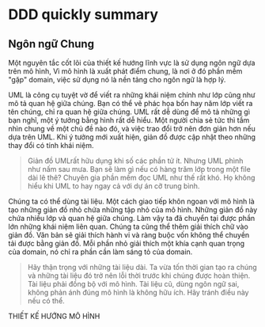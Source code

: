 # DDD quickly summary
## Ngôn ngữ Chung
Một nguyên tắc cốt lõi của thiết kế hướng lĩnh vực là sử dụng ngôn ngữ dựa trên mô hình, Vì mô hình là xuất phát điểm chung, là nơi ở đó phần mềm "gặp" domain, việc sử dụng nó là nền tảng cho ngôn ngữ là hợp lý.

UML là công cụ tuyệt vờ để viết ra những khái niệm chính như lớp cũng như mô tả quan hệ giữa chúng. Bạn có thể vẽ phác họa bốn hay năm lớp viết ra tên chúng, chỉ ra quan hệ giữa chúng. UML rất dễ dùng để mô tả những gì bạn nghĩ, một ý tưởng bằng hình rất dễ hiểu. Một người chia sẻ tức thì tầm nhìn chung về một chủ đề nào đó, và việc trao đổi trở nên đơn giản hơn nếu dựa trên UML. Khi ý tưởng mới xuất hiện, giản đồ được cập nhật theo những thay đổi có tính khái niệm.

> Giản đồ UMLrất hữu dụng khi số các phần tử ít. Nhưng UML phình như nấm sau mưa. Bạn sẽ làm gì nếu có hàng trăm lớp trong một file dài lê thê? Chuyên gia phần mềm đọc UML như thế rất khó. Họ không hiểu khi UML to hay ngay cả với dự án cỡ trung bình.

Chúng ta có thể dùng tài liệu. Một cách giao tiếp khôn ngoan với mô hình là tạo những giản đồ nhỏ chứa những tập nhỏ của mô hình. Những giản đồ này chứa nhiều lớp và quan hệ giữa chúng. Làm vậy ta đã chuyển tại được phần lớn những khái niệm liên quan. Chúng ta cũng thể thêm giải thích chữ vào giản đồ. Văn bản sẽ giải thích hành vi và ràng buộc vốn không thể chuyền tải được bằng giản đồ. Mỗi phần nhỏ giải thích một khía cạnh quan trọng của domain, nó chỉ ra phần cần làm sáng tỏ của domain.

> Hãy thận trọng với những tài liệu dài. Ta vừa tốn thời gian tạo ra chúng và những tài liệu đó trở nên lỗi thời trước khi chúng được hoàn thiện. Tài liệu phải đồng bộ với mô hình. Tài liệu cũ, dùng ngôn ngữ sai, không phản ánh đúng mô hình là không hữu ích. Hãy tránh điều này nếu có thể.

THIẾT KẾ HƯỚNG MÔ HÌNH
